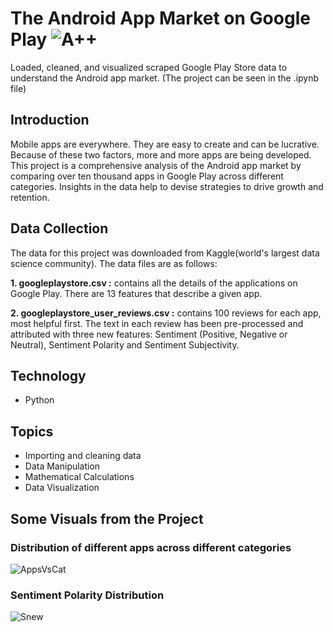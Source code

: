 # The Android App Market on Google Play ![A++](https://user-images.githubusercontent.com/64209503/92018213-7b5d7b00-ed72-11ea-8947-e7bdb64267b9.png)
Loaded, cleaned, and visualized scraped Google Play Store data to understand the Android app market. 
(The project can be seen in the .ipynb file)

## Introduction
Mobile apps are everywhere. They are easy to create and can be lucrative. Because of these two factors, more and more apps are being developed. This project is a comprehensive analysis of the Android app market by comparing over ten thousand apps in Google Play across different categories. Insights in the data help to devise strategies to drive growth and retention.

## Data Collection
The data for this project was downloaded from Kaggle(world's largest data science community). The data files are as follows:

**1. googleplaystore.csv :** contains all the details of the applications on Google Play. There are 13 features that describe a given app.

**2. googleplaystore_user_reviews.csv :** contains 100 reviews for each app, most helpful first. The text in each review has been pre-processed and attributed with three new features: Sentiment (Positive, Negative or Neutral), Sentiment Polarity and Sentiment Subjectivity.

## Technology
* Python

## Topics
* Importing and cleaning data
* Data Manipulation
* Mathematical Calculations
* Data Visualization

## Some Visuals from the Project
### Distribution of different apps across different categories
![AppsVsCat](https://user-images.githubusercontent.com/64209503/92016071-6df2c180-ed6f-11ea-99ca-8ebb6c1dc034.png)

### Sentiment Polarity Distribution
![Snew](https://user-images.githubusercontent.com/64209503/92017086-de4e1280-ed70-11ea-9c27-78ebb1316baf.png)


